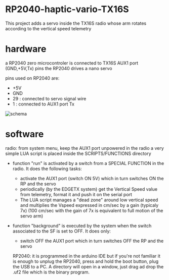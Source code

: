 # RP2040-haptic-vario-TX16S
This project adds a servo inside the TX16S radio whose arm rotates according to the vertical speed telemetry

# hardware
a RP2040 zero microcontroler is connected to TX16S AUX1 port (GND,+5V,Tx) pins
the RP2040 drives a nano servo

pins used on RP2040 are:
- +5V
- GND
- 29 : connected to servo signal wire
- 1 : connected to AUX1 port Tx

![schema](https://github.com/aeropic/RP2040-haptic-vario-TX16S/assets/38628543/fffd0cc0-4c00-41d5-bf5b-a583fd1666bd)




# software
  radio:
from system menu, keep the AUX1 port unpowered
in the radio a very simple LUA script is placed inside the SCRIPTS/FUNCTIONS directory
- function "run" is activated by a switch from a SPECIAL FUNCTION in the radio. It does the following tasks:
  - activate the AUX1 port (switch ON 5V) which in turn switches ON the RP and the servo
  - periodically (by the EDGETX system) get the Vertical Speed value from telemetry, format it and push it on the serial port
  - The LUA script manages a "dead zone" around low vertical speed and multiplies the Vspeed expressed in cm/sec by a gain (typicaly 7x)
    (100 cm/sec with the gain of 7x is equivalent to full motion of the servo arm)
- function "background" is executed by the system when the switch associated to the SF is set to OFF. It does only:
  - switch OFF the AUX1 port which in turn switches OFF the RP and the servo

   RP2040:
it is programmed in the arduino IDE but if you're not familiar it is enough to unplug the RP2040, press and hold the boot button, plug the USB to a PC.
A directory will open in a window, just drag ad drop the .uf2 file which is the binary program.


    


